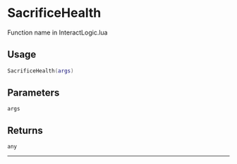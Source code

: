 # SacrificeHealth
Function name in InteractLogic.lua
## Usage
```lua
SacrificeHealth(args)
```
## Parameters
`args`
## Returns
`any`

---